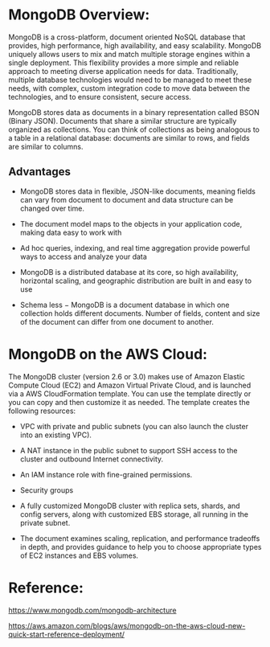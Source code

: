 # MongoDB Overview: 

MongoDB is a cross-platform, document oriented NoSQL database that provides, high performance, high availability, and easy scalability. MongoDB uniquely allows users to mix and match multiple storage engines within a single deployment. This flexibility provides a more simple and reliable approach to meeting diverse application needs for data. Traditionally, multiple database technologies would need to be managed to meet these needs, with complex, custom integration code to move data between the technologies, and to ensure consistent, secure access.

MongoDB stores data as documents in a binary representation called BSON (Binary JSON). Documents that share a similar structure are typically organized as collections. You can think of collections as being analogous to a table in a relational database: documents are similar to rows, and fields are similar to columns.

## Advantages

* MongoDB stores data in flexible, JSON-like documents, meaning fields can vary from document to document and data structure can be changed over time.

* The document model maps to the objects in your application code, making data easy to work with

* Ad hoc queries, indexing, and real time aggregation provide powerful ways to access and analyze your data

* MongoDB is a distributed database at its core, so high availability, horizontal scaling, and geographic distribution are built in and easy to use

* Schema less − MongoDB is a document database in which one collection holds different documents. Number of fields, content and size of the document can differ from one document to another.


# MongoDB on the AWS Cloud: 

The MongoDB cluster (version 2.6 or 3.0) makes use of Amazon Elastic Compute Cloud (EC2) and Amazon Virtual Private Cloud, and is launched via a AWS CloudFormation template. You can use the template directly or you can copy and then customize it as needed.  The template creates the following resources:

* VPC with private and public subnets (you can also launch the cluster into an existing VPC).

* A NAT instance in the public subnet to support SSH access to the cluster and outbound Internet connectivity.

* An IAM instance role with fine-grained permissions.

* Security groups

* A fully customized MongoDB cluster with replica sets, shards, and config servers, along with customized EBS storage, all running in the private subnet.

* The document examines scaling, replication, and performance tradeoffs in depth, and provides guidance to help you to choose appropriate types of EC2 instances and EBS volumes.



# Reference: 

https://www.mongodb.com/mongodb-architecture

https://aws.amazon.com/blogs/aws/mongodb-on-the-aws-cloud-new-quick-start-reference-deployment/